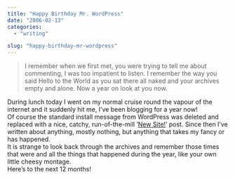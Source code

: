 ```yaml
---
title: "Happy Birthday Mr. WordPress"
date: "2006-02-13"
categories: 
  - "writing"

slug: "happy-birthday-mr-wordpress"
---
```


> I remember when we first met, you were trying to tell me about commenting, I was too impatient to listen. I remember the way you said Hello to the World as you sat there all naked and your archives empty and alone. Now a year on look at you now.

During lunch today I went on my normal cruise round the vapour of the internet and it suddenly hit me, I’ve been blogging for a year now!  
Of course the standard install message from WordPress was deleted and replaced with a nice, catchy, run-of-the-mill ’[New Site!](https://www.shibbyonline.co.uk/2005/02/12/new-site/)’ post. Since then I’ve written about anything, mostly nothing, but anything that takes my fancy or has happened.  
It is strange to look back through the archives and remember those times that were and all the things that happened during the year, like your own little cheesy montage.  
Here’s to the next 12 months!
